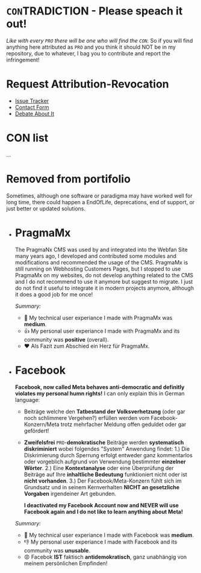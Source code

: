 # `CON`TRADICTION - Please speach it out!
*Like with every `PRO` there will be one who will find the `CON`.* 
So if you will find anything here attributed as `PRO` and you think it should NOT be in my repository, due to whatever, I bag you to contribute and report the infringement!

# Request Attribution-Revocation
* [Issue Tracker](https://github.com/webfan-pro/webfan-pro/issues)
* [Contact Form](https://webfan.de/contact/)
* [Debate About It](https://webfan-pro.github.io/webfan-pro/contra/)

# CON list
...

# Removed from portifolio
Sometimes, although one software or paradigma may have worked well for long time, there could happen a EndOfLife, deprecations, end of support, or just 
better or updated solutions.

* # **PragmaMx**
  The PragmaNx CMS was used by and integrated into the Webfan Site many years ago, I developed and contributed
  some modules and modifications and recommended the usage of the CMS.
  PragmaMx is still running on Webhosting Customers Pages, but I stopped to use PragmaMx on my websites,
  do not develop anything related to the CMS and I do not recommend to use it anymore but suggest to migrate.
  I just do not find it useful to integrate it in modern projects anymore, although it does a good job for me once!
  
  *Summary:*
  * 👏 My technical user experiance I made with PragmaMx was **medium**.
  * 👍 My personal user experiance I made with PragmaMx and its community was **positive** (overall).
  * ❤ Als Fazit zum Abschied ein Herz für PragmaMx.
  
* # **Facebook**  
  **Facebook, now called Meta behaves anti-democratic and definitly violates my personal humn rights!**
  I can only explain this in German language:
  * Beiträge welche den **Tatbestand der Volksverhetzung** (oder gar noch schlimmere Vergehen?) erfüllen werden vom Facebook-Konzern/Meta trotz mehrfacher Meldung offen geduldet 
    oder gar gefördert!
  * **Zweifelsfrei** `PRO`-**demokratische** Beiträge werden **systematisch diskriminiert** wobei folgendes "System" Anwendung findet:
    1.) Die Diskrimierung durch Sperrung erfolgt entweder ganz kommentarlos oder vorgeblich aufgrund von Verwendung bestimmter **einzelner Wörter**.
    2.) Eine **Kontextanalyse** oder eine Überprüfung der Beiträge auf Ihre **inhaltliche Bedeutung** funktioniert nicht oder ist **nicht vorhanden**.
    3.) Der Facebook/Meta-Konzern fühlt sich im Grundsatz und in seinem Kernverhalten **NICHT an gesetzliche Vorgaben** irgendeiner Art gebunden.
  
    **I deactivated my Facebook Account now and NEVER will use Facebook again and I do not like to learn anything about Meta!**

   *Summary:*
   * 👏 My technical user experiance I made with Facebook was **medium**.
   * 👎 My personal user experiance I made with Facebook and its community was **unusable**.
   * 😡 Facebok **IST** faktisch **antidemokratisch**, ganz unabhängig von meinem persönlichen Empfinden!
